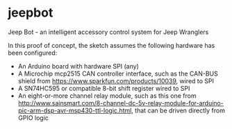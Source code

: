 jeepbot
=======

Jeep Bot - an intelligent accessory control system for Jeep Wranglers

In this proof of concept, the sketch assumes the following hardware has been 
configured:

  * An Arduino board with hardware SPI (any)
  * A Microchip mcp2515 CAN controller interface, such as the CAN-BUS
    shield from https://www.sparkfun.com/products/10039, wired to SPI
  * A SN74HC595 or compatible 8-bit shift register wired to SPI
  * An eight-or-more channel relay module, such as this one from http://www.sainsmart.com/8-channel-dc-5v-relay-module-for-arduino-pic-arm-dsp-avr-msp430-ttl-logic.html, that can be driven directly from GPIO logic

